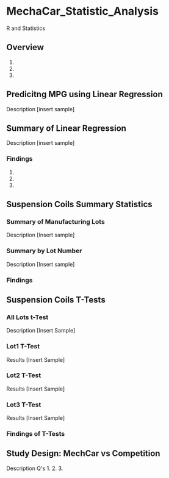 # MechaCar_Statistic_Analysis

R and Statistics

## Overview

1.
2.
3.

## Predicitng MPG using Linear Regression

Description
[insert sample]

## Summary of Linear Regression
Description
[insert sample]

### Findings
1.
2.
3.

## Suspension Coils Summary Statistics
### Summary of Manufacturing Lots
Description
[Insert sample]

### Summary by Lot Number
Description
[Insert sample]

### Findings

## Suspension Coils T-Tests
### All Lots t-Test
Description
[Insert Sample]

### Lot1 T-Test
Results
[Insert Sample]

### Lot2 T-Test
Results
[Insert Sample]

### Lot3 T-Test
Results
[Insert Sample]

### Findings of T-Tests

## Study Design: MechCar vs Competition
Description
Q's
1.
2.
3.



